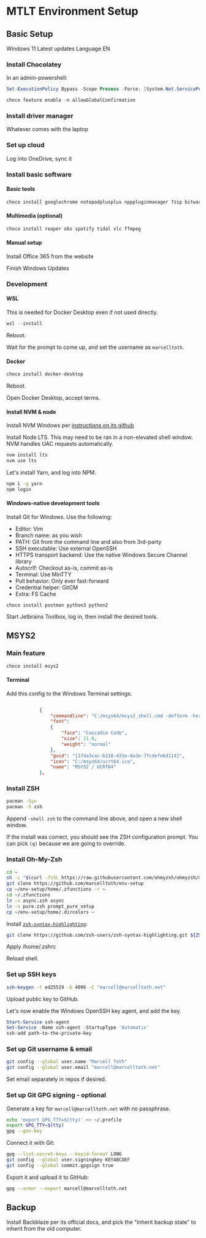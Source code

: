 # MTLT Environment Setup

## Basic Setup

Windows 11
Latest updates
Language EN


### Install Chocolatey

In an admin-powershell:

```powershell
Set-ExecutionPolicy Bypass -Scope Process -Force; [System.Net.ServicePointManager]::SecurityProtocol = [System.Net.ServicePointManager]::SecurityProtocol -bor 3072; iex ((New-Object System.Net.WebClient).DownloadString('https://chocolatey.org/install.ps1'))

choco feature enable -n allowGlobalConfirmation
```

### Install driver manager

Whatever comes with the laptop

### Set up cloud

Log into OneDrive, sync it

### Install basic software

#### Basic tools

```powershell
choco install googlechrome notepadplusplus npppluginmanager 7zip bitwarden qbittorrent slack teamviewer windirstat
```

#### Multimedia (optional)

```powershell
choco install reaper obs spotify tidal vlc ffmpeg
```

#### Manual setup

Install Office 365 from the website

Finish Windows Updates

### Development

#### WSL

This is needed for Docker Desktop even if not used directly.

```powershell
wsl --install
```

Reboot.

Wait for the prompt to come up, and set the username as `marcelltoth`.

#### Docker

```powershell
choco install docker-desktop
```

Reboot.

Open Docker Desktop, accept terms.

#### Install NVM & node

Install NVM Windows per [instructions on its github](https://github.com/coreybutler/nvm-windows)

Install Node LTS. This may need to be ran in a non-elevated shell window. NVM handles UAC requests automatically.
```sh
nvm install lts
nvm use lts
```
Let's install Yarn, and log into NPM.
```sh
npm i -g yarn
npm login
```

#### Windows-native development tools

Install Git for Windows. Use the following:
  - Editor: Vim
  - Branch name: as you wish
  - PATH: Git from the command line and also from 3rd-party
  - SSH executable: Use external OpenSSH
  - HTTPS transport backend: Use the native Windows Secure Channel library
  - Autocrlf: Checkout as-is, commit as-is
  - Terminal: Use MinTTY
  - Pull behavior: Only ever fast-forward
  - Credential helper: GitCM
  - Extra: FS Cache

```
choco install postman python3 python2
```

Start Jetbrains Toolbox, log in, then install the desired tools.

## MSYS2

### Main feature

```powershell
choco install msys2
```

#### Terminal

Add this config to the Windows Terminal settings.

```json

            {
                "commandline": "C:/msys64/msys2_shell.cmd -defterm -here -no-start -ucrt64 -use-full-path",
                "font": 
                {
                    "face": "Cascadia Code",
                    "size": 11.0,
                    "weight": "normal"
                },
                "guid": "{17da3cac-b318-431e-8a3e-7fcdefe6d114}",
                "icon": "C:/msys64/ucrt64.ico",
                "name": "MSYS2 / UCRT64"
            },
```

### Install ZSH

```sh
pacman -Syu
pacman -S zsh
```

Append `-shell zsh` to the command line above, and open a new shell window. 

If the install was correct, you should see the ZSH configuration prompt. You can pick `(q)` because we are going to override.

### Install Oh-My-Zsh

```sh
cd ~
sh -c "$(curl -fsSL https://raw.githubusercontent.com/ohmyzsh/ohmyzsh/master/tools/install.sh)"
git clone https://github.com/marcelltoth/env-setup
cp ~/env-setup/home/.zfunctions -r ~
cd ~/.zfunctions
ln -s async.zsh async
ln -s pure.zsh prompt_pure_setup
cp ~/env-setup/home/.dircolors ~
```

Install [`zsh-syntax-highlighting`](https://github.com/zsh-users/zsh-syntax-highlighting):
```sh
git clone https://github.com/zsh-users/zsh-syntax-highlighting.git ${ZSH_CUSTOM:-~/.oh-my-zsh/custom}/plugins/zsh-syntax-highlighting
```

Apply /home/.zshrc

Reload shell.


### Set up SSH keys

```sh
ssh-keygen -t ed25519 -b 4096 -C "marcell@marcelltoth.net"
```

Upload public key to GitHub.

Let's now enable the Windows OpenSSH key agent, and add the key.

```powershell
Start-Service ssh-agent
Set-Service -Name ssh-agent -StartupType 'Automatic'
ssh-add path-to-the-private-key
```


### Set up Git username & email
```sh
git config --global user.name "Marcell Toth"
git config --global user.email "marcell@marcelltoth.net"
```

Set email separately in repos if desired.

### Set up Git GPG signing - optional

Generate a key for `marcell@marcelltoth.net` with no passphrase.
```sh
echo 'export GPG_TTY=$(tty)' >> ~/.profile
export GPG_TTY=$(tty)
gpg --gen-key
```
Connect it with Git:
```sh
gpg --list-secret-keys --keyid-format LONG
git config --global user.signingkey KEYABCDEF
git config --global commit.gpgsign true
```

Export it and upload it to GitHub:
```sh
gpg --armor --export marcell@marcelltoth.net
```

## Backup

Install Backblaze per its official docs, and pick the "Inherit backup state" to inherit from the old computer.
